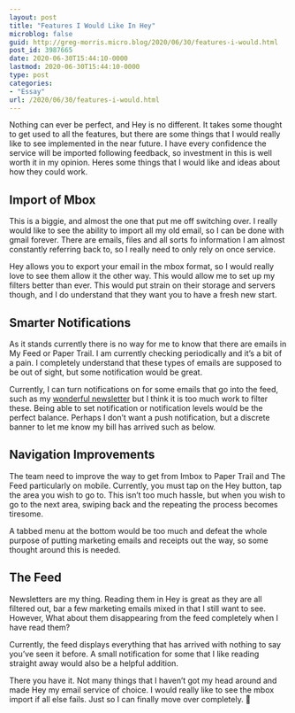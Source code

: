 ```yaml
---
layout: post
title: "Features I Would Like In Hey"
microblog: false
guid: http://greg-morris.micro.blog/2020/06/30/features-i-would.html
post_id: 3987665
date: 2020-06-30T15:44:10-0000
lastmod: 2020-06-30T15:44:10-0000
type: post
categories:
- "Essay"
url: /2020/06/30/features-i-would.html
---
```

<!--kg-card-begin: html--><p>Nothing can ever be perfect, and Hey is no different. It takes some thought to get used to all the features, but there are some things that I would really like to see implemented in the near future. I have every confidence the service will be imported following feedback, so investment in this is well worth it in my opinion. Heres some things that I would like and ideas about how they could work.</p>
<h2>Import of Mbox</h2>
<p>This is a biggie, and almost the one that put me off switching over. I really would like to see the ability to import all my old email, so I can be done with gmail forever. There are emails, files and all sorts fo information I am almost constantly referring back to, so I really need to only rely on once service.</p>
<p>Hey allows you to export your email in the mbox format, so I would really love to see them allow it the other way. This would allow me to set up my filters better than ever. This would put strain on their storage and servers though, and I do understand that they want you to have a fresh new start.</p>
<h2>Smarter Notifications</h2>
<p>As it stands currently there is no way for me to know that there are emails in My Feed or Paper Trail. I am currently checking periodically and it’s a bit of a pain. I completely understand that these types of emails are supposed to be out of sight, but some notification would be great.</p>
<p>Currently, I can turn notifications on for some emails that go into the feed, such as my <a href="https://gr36.com/signup/">wonderful newsletter</a> but I think it is too much work to filter these. Being able to set notification or notification levels would be the perfect balance. Perhaps I don’t want a push notification, but a discrete banner to let me know my bill has arrived such as below.</p>
<h2>Navigation Improvements</h2>
<p>The team need to improve the way to get from Imbox to Paper Trail and The Feed particularly on mobile. Currently, you must tap on the Hey button, tap the area you wish to go to. This isn’t too much hassle, but when you wish to go to the next area, swiping back and the repeating the process becomes tiresome.</p>
<p>A tabbed menu at the bottom would be too much and defeat the whole purpose of putting marketing emails and receipts out the way, so some thought around this is needed.</p>
<h2>The Feed</h2>
<p>Newsletters are my thing. Reading them in Hey is great as they are all filtered out, bar a few marketing emails mixed in that I still want to see. However, What about them disappearing from the feed completely when I have read them?</p>
<p>Currently, the feed displays everything that has arrived with nothing to say you’ve seen it before. A small notification for some that I like reading straight away would also be a helpful addition.</p>
<p>There you have it. Not many things that I haven’t got my head around and made Hey my email service of choice. I would really like to see the mbox import if all else fails. Just so I can finally move over completely. 🙏</p>
<!--kg-card-end: html-->

